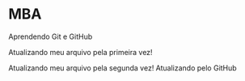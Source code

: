 # MBA

Aprendendo Git e GitHub



Atualizando meu arquivo pela primeira vez!

Atualizando meu arquivo pela segunda vez!
Atualizando pelo GitHub
